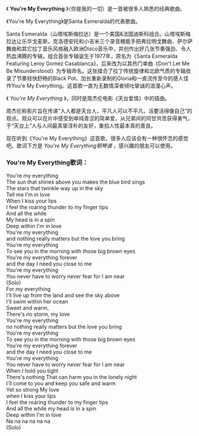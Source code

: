 

《 **You're My Everything** 》（你是我的一切）是一首被很多人熟悉的经典歌曲。

《You're My Everything》是Santa Esmeralda的代表歌曲。

Santa
Esmeralda（山塔埃斯梅拉达）是一个美国&法国迪斯科组合。山塔埃斯梅拉达让乐华戈麦斯，克洛德安托和小吉米三个录音棚能手把弗拉明戈舞曲、萨尔萨舞曲和其它拉丁音乐风格融入欧洲Disco音乐中，并创作出好几张节奏强劲、令人热血沸腾的专辑。组合首张专辑诞生于1977年，原名为《Santa
Esmeralda Featuring Leroy Gomez Casablanca》，后来改为以其热门单曲《Don't Let Me Be
Misunderstood》为专辑命名。这张揉合了拉丁传统旋律和北欧气质的专辑收录了节奏轻快舒畅的Black
Pot、加长重新录制的Gloria和一直流传至今的感人佳作You'e My Everything。这首歌一直为无数情深者倾吐挚诚的浪漫心声。

《 _You're My Everything_ 》，同时是周杰伦电影《天台爱情》中的插曲。

周杰伦称影片旨在传递“人人都是天台人，平凡人可以不平凡，活要活得像自己”的观点。观众可以在片中感受到单纯青涩的简单爱，从兄弟间的同甘共苦获得勇气，于“天台上”人与人间最真挚淳朴的友好，重拾人性最本真的善良。

现在听到《You're My Everything》这首歌，很多人应该会有一种很怀念的感觉吧。歌词下方是 _You're My Everything钢琴谱_
，感兴趣的朋友可以使用。

### You're My Everything歌词：

You're my everything  
The sun that shines above you makes the blue bird sings  
The stars that twinkle way up in the sky  
Tell me I'm in love  
When I kiss your lips  
I feel the roaring thunder to my finger tips  
And all the while  
My head is in a spin  
Deep within I'm in love  
You're my everything  
and nothing really matters but the love you bring  
You're my everything  
To see you in the morning with those big brown eyes  
You're my everything forever  
and the day I need you close to me  
You're my everything  
You never have to worry never fear for I am near  
(Solo)  
For my everything  
I'll live up from the land and see the sky above  
I'll swim within her ocean  
Sweet and warm,  
There's no storm, my love  
You're my everything  
no nothing really matters but the love you bring  
You're my everything  
To see you in the morning with those big brown eyes  
You're my everything forever  
and the day I need you close to me  
You're my everything  
You never have to worry never fear for I am near  
When I hold you tight  
There's nothing That can harm you in the lonely night  
I'll come to you and keep you safe and warm  
Yet so strong My love  
when I kiss your lips  
I feel the roaring thunder to my finger tips  
And all the while my head is in a spin  
Deep within I'm in love  
Na na na na na na  
(Solo)

